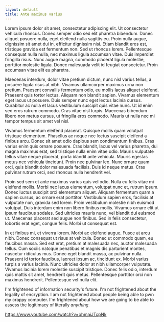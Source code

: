```yaml
---
layout: default
title: Ante maximus varius
---
```



Lorem ipsum dolor sit amet, consectetur adipiscing elit. Ut consectetur vehicula rhoncus. Donec semper odio sed elit pharetra bibendum. Donec aliquet posuere nulla, eget eleifend nulla sagittis eu. Proin nulla augue, dignissim sit amet dui in, efficitur dignissim nisi. Etiam blandit eros est, tristique gravida est fermentum non. Sed ut rhoncus lorem. Pellentesque consequat nulla nulla, nec maximus ligula accumsan vitae. Duis imperdiet fringilla risus. Nunc augue magna, commodo placerat ligula molestie, porttitor molestie ligula. Donec malesuada velit id feugiat consectetur. Proin accumsan vitae elit eu pharetra.

Maecenas interdum, dolor vitae pretium dictum, nunc nisl varius tellus, a posuere ligula risus at nibh. Vivamus ullamcorper maximus urna non pretium. Praesent convallis fermentum odio, eu mollis lacus aliquet eleifend. Praesent quis tortor lectus. Aliquam non blandit sapien. Vivamus elementum eget lacus ut posuere. Duis semper nunc eget lectus lacinia cursus. Curabitur ac nulla et lacus vestibulum suscipit quis vitae nunc. Ut id enim sed eros rutrum commodo. Cras vitae nisl turpis. Maecenas bibendum libero non metus cursus, ut fringilla eros commodo. Mauris ut nulla nec mi tempor tempus sit amet vel nisl.

Vivamus fermentum eleifend placerat. Quisque mollis quam volutpat tristique elementum. Phasellus ac neque nec lectus suscipit eleifend a finibus arcu. Donec sit amet odio dapibus sem condimentum finibus. Cras varius enim quis ornare posuere. Cras blandit, lacus vel varius pharetra, dui magna maximus erat, sed tristique nulla enim vitae odio. Mauris vulputate tellus vitae neque placerat, porta blandit ante vehicula. Mauris egestas metus nec vehicula tincidunt. Proin nec pulvinar leo. Nunc ornare quam orci, quis blandit dolor malesuada facilisis. Duis id neque metus. Cras pulvinar rutrum orci, sed rhoncus nulla hendrerit vel.

Proin sed sem et ante maximus varius quis vel odio. Nulla eu felis vitae mi eleifend mollis. Morbi nec lacus elementum, volutpat nunc et, rutrum ipsum. Donec luctus suscipit orci elementum aliquet. Aliquam fermentum quam a sapien cursus, ac ornare erat porttitor. Vestibulum sapien eros, facilisis at vulputate non, gravida sed lorem. Proin vestibulum molestie nibh euismod volutpat. Duis interdum enim non libero finibus mollis. Vivamus ornare elit ut ipsum faucibus sodales. Sed ultricies mauris nunc, vel blandit dui euismod ut. Maecenas placerat sed augue non finibus. Sed in felis consectetur, lobortis erat eget, congue felis. Morbi ut consequat est.

In et finibus mi, et viverra lorem. Morbi ac eleifend augue. Fusce at arcu nibh. Donec consequat ut risus at vehicula. Donec ut commodo quam, eu faucibus massa. Sed est erat, pretium at malesuada nec, auctor malesuada tellus. Cum sociis natoque penatibus et magnis dis parturient montes, nascetur ridiculus mus. Donec eget blandit massa, ac pulvinar nulla. Praesent id tortor faucibus, laoreet ipsum ac, tincidunt ex. Morbi varius turpis a varius lacinia. Nunc ultricies dolor at nibh ullamcorper vulputate. Vivamus lacinia lorem molestie suscipit tristique. Donec felis odio, interdum quis mattis sit amet, hendrerit quis metus. Pellentesque porttitor orci non maximus hendrerit. Pellentesque vel nulla elit. 

I'm frightened of information security's future. I'm not frightened about the legality of encryption. I am not frightened about people being able to pwn my crappy computer. I'm frightened about how we are going to be able to assess the legitimacy of literally *anything.* 

https://www.youtube.com/watch?v=ohmajJTcpNk